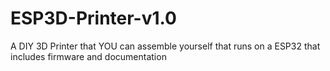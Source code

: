 # ESP3D-Printer-v1.0
A DIY 3D Printer that YOU can assemble yourself that runs on a ESP32 that includes firmware and documentation
